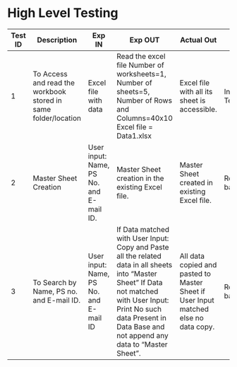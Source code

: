 # High Level Testing

| **Test ID** | **Description**                                              | **Exp IN** | **Exp OUT** | **Actual Out** |**Type Of Test**  |    
|-------------|--------------------------------------------------------------|------------|-------------|----------------|------------------|
| 1 | To Access and read the workbook stored in same folder/location | Excel file with data | Read the excel file Number of worksheets=1, Number of sheets=5, Number of Rows and Columns=40x10 Excel file = Data1.xlsx| Excel file with all its sheet is accessible. | Initial Testing |
| 2 | Master Sheet Creation | User input: Name, PS No. and E-mail ID. | Master Sheet creation in the existing Excel file. | Master Sheet created in existing Excel file. |Requirement based |
| 3 | To Search by Name, PS no. and E-mail ID. | User input: Name, PS No. and E-mail ID | If Data matched with User Input: Copy and Paste all the related data in all sheets into “Master Sheet” If Data not matched with User Input: Print No such data Present in Data Base and not append any data to “Master Sheet”. | All data copied and pasted to Master Sheet if User Input matched else no data copy. | Requirement based |
